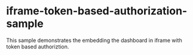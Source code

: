 # iframe-token-based-authorization-sample
This sample demonstrates the embedding the dashboard in iframe with token based authoriztion.
